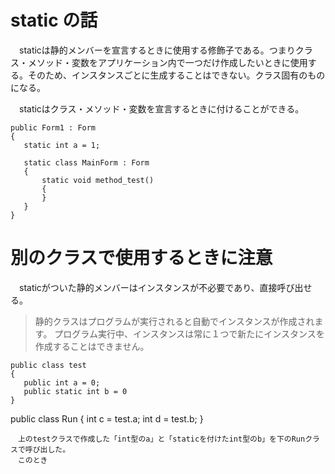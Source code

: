 ---
---
# static の話
 
　staticは静的メンバーを宣言するときに使用する修飾子である。つまりクラス・メソッド・変数をアプリケーション内で一つだけ作成したいときに使用する。そのため、インスタンスごとに生成することはできない。クラス固有のものになる。
 
 　staticはクラス・メソッド・変数を宣言するときに付けることができる。
 ```
 public Form1 : Form
 {
	static int a = 1;
	
	static class MainForm : Form
	{
		static void method_test()
		{
		}
	}
}
```
# 別のクラスで使用するときに注意

　staticがついた静的メンバーはインスタンスが不必要であり、直接呼び出せる。
 
 >静的クラスはプログラムが実行されると自動でインスタンスが作成されます。
プログラム実行中、インスタンスは常に１つで新たにインスタンスを作成することはできません。
 
 ```
 public class test
 {
	public int a = 0;
	public static int b = 0
}
```
public class Run
{
	int c = test.a;
	int d = test.b;
}
```
　上のtestクラスで作成した「int型のa」と「staticを付けたint型のb」を下のRunクラスで呼び出した。
　このとき

　
 
